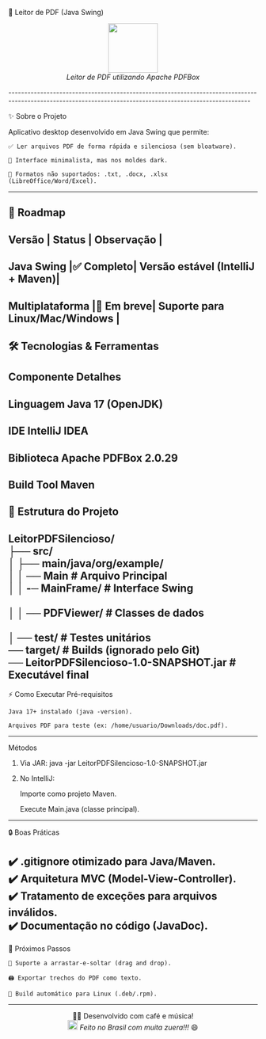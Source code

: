 📓 Leitor de PDF (Java Swing)
<p align="center"> <img src="https://img.icons8.com/fluency/96/000000/document.png" width="100"> <br> <em>Leitor de PDF utilizando Apache PDFBox</em> </p>
----------------------------------------------------------------------------------------------------------------------------------------------------------

✨ Sobre o Projeto

Aplicativo desktop desenvolvido em Java Swing que permite:

    ✅ Ler arquivos PDF de forma rápida e silenciosa (sem bloatware).

    🎨 Interface minimalista, mas nos moldes dark.

    🚫 Formatos não suportados: .txt, .docx, .xlsx (LibreOffice/Word/Excel).
----------------------------------------------------------------------------------------------------------------------------------------------------------
  🚀 Roadmap
--------------------------------------------------------------------------
Versão	               |   Status  |	        Observação               |
--------------------------------------------------------------------------
Java Swing	           |✅ Completo|	Versão estável (IntelliJ + Maven)|
--------------------------------------------------------------------------
Multiplataforma        |🔄 Em breve|	Suporte para Linux/Mac/Windows   |
----------------------------------------------------------------------------------------------------------------------------------------------------------
🛠️ Tecnologias & Ferramentas
----------------------------------------------------------------------------------------------------------------------------------------------------------
Componente	  Detalhes
----------------------------------------------------------------------------------------------------------------------------------------------------------
Linguagem	    Java 17 (OpenJDK)
----------------------------------------------------------------------------------------------------------------------------------------------------------
IDE	          IntelliJ IDEA
----------------------------------------------------------------------------------------------------------------------------------------------------------
Biblioteca	  Apache PDFBox 2.0.29
----------------------------------------------------------------------------------------------------------------------------------------------------------
Build Tool	  Maven
----------------------------------------------------------------------------------------------------------------------------------------------------------
📂 Estrutura do Projeto
----------------------------------------------------------------------------------------------------------------------------------------------------------
LeitorPDFSilencioso/
<br>
├── src/
<br>
│  ├── main/java/org/example/
<br>
│   │   ── Main             # Arquivo Principal
<br>
│   │   -─ MainFrame/       # Interface Swing    
<br>
│   │   ── PDFViewer/       # Classes de dados     
<br>
│   ── test/                # Testes unitários
<br>
── target/                  # Builds (ignorado pelo Git)
<br>
── LeitorPDFSilencioso-1.0-SNAPSHOT.jar    # Executável final
<br>
----------------------------------------------------------------------------------------------------------------------------------------------------------
⚡ Como Executar
Pré-requisitos

    Java 17+ instalado (java -version).

    Arquivos PDF para teste (ex: /home/usuario/Downloads/doc.pdf).
----------------------------------------------------------------------------------------------------------------------------------------------------------
Métodos
1. Via JAR:
   java -jar LeitorPDFSilencioso-1.0-SNAPSHOT.jar
   
3. No IntelliJ:

    Importe como projeto Maven.

    Execute Main.java (classe principal).

----------------------------------------------------------------------------------------------------------------------------------------------------------
   🔒 Boas Práticas

✔️ .gitignore otimizado para Java/Maven.
<br>
✔️ Arquitetura MVC (Model-View-Controller).
<br>
✔️ Tratamento de exceções para arquivos inválidos.
<br>
✔️ Documentação no código (JavaDoc).
<br>
----------------------------------------------------------------------------------------------------------------------------------------------------------
🌟 Próximos Passos

    🔗 Suporte a arrastar-e-soltar (drag and drop).

    🖨️ Exportar trechos do PDF como texto.

    🐧 Build automático para Linux (.deb/.rpm).
----------------------------------------------------------------------------------------------------------------------------------------------------------
<p align="center"> 👨‍💻 Desenvolvido com café e música! <br> <img src="https://img.icons8.com/color/48/000000/brazil.png" width="20"> <em>Feito no Brasil com muita zuera!!!</em> 😄 </p>
